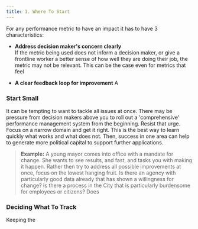 ```yaml
---
title: 1. Where To Start
---
```

For any performance metric to have an impact it has to have 3 characteristics:

- **Address decision maker's concern clearly**  
If the metric being used does not inform a decision maker, or give a frontline
worker a better sense of how well they are doing their job, the metric may not
be relevant. This can be the case even for metrics that feel

- **A clear feedback loop for improvement**
A

### Start Small
It can be tempting to want to tackle all issues at once. There may be pressure from
decision makers above you to roll out a 'comprehensive' performance management system
from the beginning. Resist that urge. Focus on a narrow domain and get it right. This
is the best way to learn quickly what works and what does not. Then, success in one area can help to generate more political capital to support further applications.

> **Example:** A young mayor comes into office with a mandate for change. She wants to
see results, and fast, and tasks you with making it happen. Rather then try to address
all possible improvements at once, focus on the lowest hanging fruit. Is there an agency
with particularly good data already that has shown a willingness for change?
Is there a process in the City that is particularly burdensome for employees or citizens?
Does

### Deciding What To Track
Keeping the 
